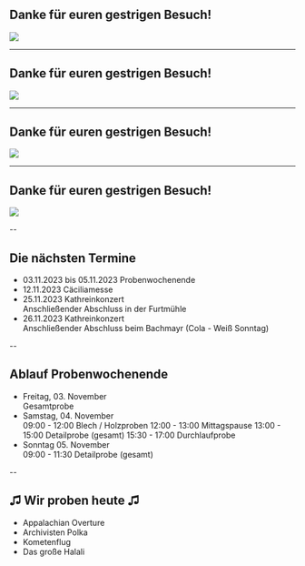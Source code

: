 ## Danke für euren gestrigen Besuch!

![](https://mvhilbern.at/images/slideshow_musikheim/jk_gasestezentrum1.jpeg|height=1080)

---
## Danke für euren gestrigen Besuch!

![](https://mvhilbern.at/images/slideshow_musikheim/jk_gasestezentrum2.jpeg|height=1080)

---
## Danke für euren gestrigen Besuch!

![](https://mvhilbern.at/images/slideshow_musikheim/jk_gasestezentrum3.jpeg|height=1080)

---
## Danke für euren gestrigen Besuch!

![](https://mvhilbern.at/images/slideshow_musikheim/jk_gasestezentrum4.jpeg|height=1080)


--

## Die nächsten Termine

* 03.11.2023 bis 05.11.2023 Probenwochenende  
* 12.11.2023 Cäciliamesse  
* 25.11.2023 Kathreinkonzert  
  Anschließender Abschluss in der Furtmühle
* 26.11.2023 Kathreinkonzert  
  Anschließender Abschluss beim Bachmayr (Cola - Weiß Sonntag)

--

## Ablauf Probenwochenende
* Freitag, 03. November  
  Gesamtprobe
* Samstag, 04. November  
  09:00 - 12:00 Blech / Holzproben
  12:00 - 13:00 Mittagspause
  13:00 - 15:00 Detailprobe (gesamt)
  15:30 - 17:00 Durchlaufprobe
* Sonntag 05. November  
  09:00 - 11:30 Detailprobe (gesamt)

--

## ♫ Wir proben heute ♫

* Appalachian Overture
* Archivisten Polka
* Kometenflug
* Das große Halali
